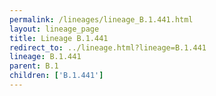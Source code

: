 ```yaml
---
permalink: /lineages/lineage_B.1.441.html
layout: lineage_page
title: Lineage B.1.441
redirect_to: ../lineage.html?lineage=B.1.441
lineage: B.1.441
parent: B.1
children: ['B.1.441']
---
```

